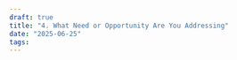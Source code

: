 ```yaml
---
draft: true
title: "4. What Need or Opportunity Are You Addressing"
date: "2025-06-25"
tags: 
---
```

